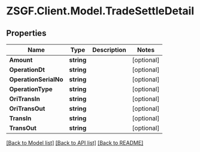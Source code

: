 # ZSGF.Client.Model.TradeSettleDetail

## Properties

Name | Type | Description | Notes
------------ | ------------- | ------------- | -------------
**Amount** | **string** |  | [optional] 
**OperationDt** | **string** |  | [optional] 
**OperationSerialNo** | **string** |  | [optional] 
**OperationType** | **string** |  | [optional] 
**OriTransIn** | **string** |  | [optional] 
**OriTransOut** | **string** |  | [optional] 
**TransIn** | **string** |  | [optional] 
**TransOut** | **string** |  | [optional] 

[[Back to Model list]](../../README.md#documentation-for-models) [[Back to API list]](../../README.md#documentation-for-api-endpoints) [[Back to README]](../../README.md)

